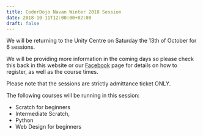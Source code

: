 ```yaml
---
title: CoderDojo Navan Winter 2018 Session
date: 2018-10-11T12:00:00+02:00
draft: false
---
```


We will be returning to the Unity Centre on  Saturday the 13th of October for 6
sessions.

We will be providing more information in the coming days so please check this
back in this website or our [Facebook](https://www.facebook.com/CoderDojoNavan/)
page for details on how to register, as well as the course times.

Please note that the sessions are strictly admittance ticket ONLY.

The following courses will be running in this session:

- Scratch for beginners
- Intermediate Scratch,
- Python
- Web Design for beginners

